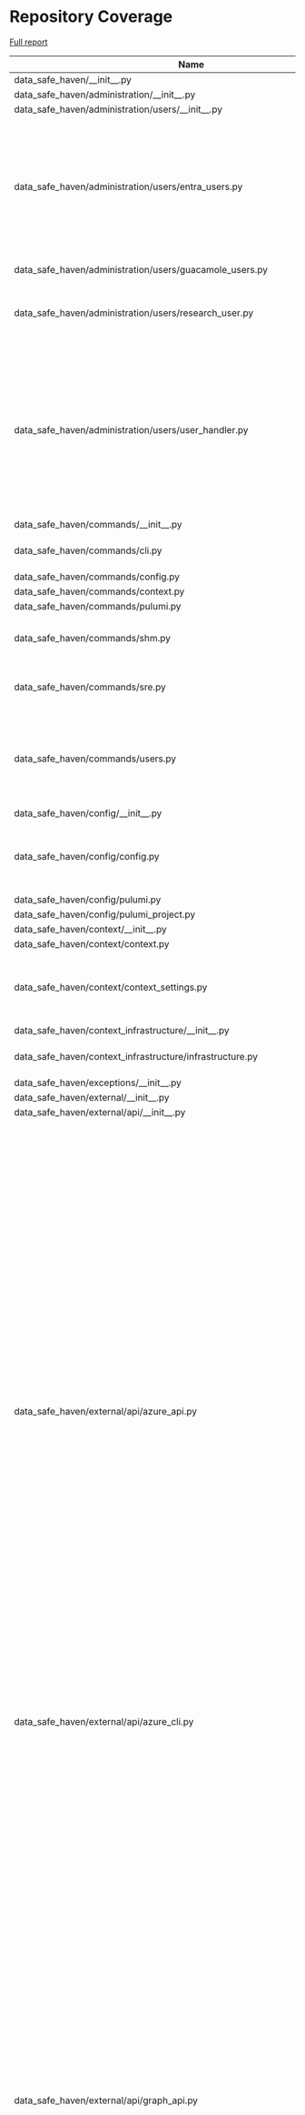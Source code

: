 # Repository Coverage

[Full report](https://htmlpreview.github.io/?https://github.com/craddm/data-safe-haven/blob/python-coverage-comment-action-data/htmlcov/index.html)

| Name                                                                              |    Stmts |     Miss |   Cover |   Missing |
|---------------------------------------------------------------------------------- | -------: | -------: | ------: | --------: |
| data\_safe\_haven/\_\_init\_\_.py                                                 |        2 |        0 |    100% |           |
| data\_safe\_haven/administration/\_\_init\_\_.py                                  |        0 |        0 |    100% |           |
| data\_safe\_haven/administration/users/\_\_init\_\_.py                            |        2 |        0 |    100% |           |
| data\_safe\_haven/administration/users/entra\_users.py                            |       68 |       53 |     22% |27-29, 38-70, 79-103, 112-118, 127-136, 145-152, 161-167 |
| data\_safe\_haven/administration/users/guacamole\_users.py                        |       24 |       13 |     46% |23-51, 55-72 |
| data\_safe\_haven/administration/users/research\_user.py                          |       30 |       19 |     37% |16-23, 27, 31-33, 37-39, 42-49, 52 |
| data\_safe\_haven/administration/users/user\_handler.py                           |      105 |       83 |     21% |24-29, 37-73, 77-84, 88, 94-104, 112-133, 141-146, 154-168, 176-215, 223-228 |
| data\_safe\_haven/commands/\_\_init\_\_.py                                        |        2 |        0 |    100% |           |
| data\_safe\_haven/commands/cli.py                                                 |       36 |       14 |     61% |56-63, 99-104 |
| data\_safe\_haven/commands/config.py                                              |       38 |        0 |    100% |           |
| data\_safe\_haven/commands/context.py                                             |       64 |        0 |    100% |           |
| data\_safe\_haven/commands/pulumi.py                                              |       30 |        4 |     87% |     56-68 |
| data\_safe\_haven/commands/shm.py                                                 |       46 |       27 |     41% |44-73, 83-84, 93-117 |
| data\_safe\_haven/commands/sre.py                                                 |       62 |       47 |     24% |32-131, 139-173 |
| data\_safe\_haven/commands/users.py                                               |      100 |       79 |     21% |29-51, 57-75, 96-134, 149-168, 189-231 |
| data\_safe\_haven/config/\_\_init\_\_.py                                          |        4 |        0 |    100% |           |
| data\_safe\_haven/config/config.py                                                |      104 |        7 |     93% |71, 77, 89, 166, 216, 228-229 |
| data\_safe\_haven/config/pulumi.py                                                |       40 |        0 |    100% |           |
| data\_safe\_haven/config/pulumi\_project.py                                       |       11 |        2 |     82% |    15, 19 |
| data\_safe\_haven/context/\_\_init\_\_.py                                         |        3 |        0 |    100% |           |
| data\_safe\_haven/context/context.py                                              |       60 |        1 |     98% |        92 |
| data\_safe\_haven/context/context\_settings.py                                    |       83 |        6 |     93% |100-103, 105-106, 111-114 |
| data\_safe\_haven/context\_infrastructure/\_\_init\_\_.py                         |        2 |        0 |    100% |           |
| data\_safe\_haven/context\_infrastructure/infrastructure.py                       |       40 |       28 |     30% |21-25, 33-83, 91-95 |
| data\_safe\_haven/exceptions/\_\_init\_\_.py                                      |       28 |        0 |    100% |           |
| data\_safe\_haven/external/\_\_init\_\_.py                                        |        7 |        0 |    100% |           |
| data\_safe\_haven/external/api/\_\_init\_\_.py                                    |        0 |        0 |    100% |           |
| data\_safe\_haven/external/api/azure\_api.py                                      |      344 |      288 |     16% |83-98, 107-116, 133-144, 161-186, 203-263, 278-300, 316-334, 347-376, 393-418, 435-453, 467-476, 488-497, 509-521, 529-542, 555-582, 598-626, 629-654, 666-691, 708-729, 742-773, 785-830, 838-869, 886-921, 938-957, 971-1002, 1020-1034 |
| data\_safe\_haven/external/api/azure\_cli.py                                      |       47 |       24 |     49% |31-32, 40-63, 67-81 |
| data\_safe\_haven/external/api/graph\_api.py                                      |      437 |      385 |     12% |30-37, 40-41, 82-95, 106-130, 142-167, 181-264, 277-312, 320-346, 356-382, 390-433, 443-465, 478-530, 541-555, 558-565, 570-577, 580-589, 592-601, 624-632, 647-688, 703-752, 763-780, 791-808, 819-836, 847-865, 876-885, 898-908, 919-924, 938-945, 949-958, 971-1008, 1019-1028, 1040-1065, 1075-1128 |
| data\_safe\_haven/external/interface/\_\_init\_\_.py                              |        0 |        0 |    100% |           |
| data\_safe\_haven/external/interface/azure\_authenticator.py                      |       47 |       28 |     40% |27-31, 35-40, 44-49, 54-70 |
| data\_safe\_haven/external/interface/azure\_container\_instance.py                |       56 |       39 |     30% |26-29, 33-34, 38-47, 52-92, 102-127 |
| data\_safe\_haven/external/interface/azure\_ipv4\_range.py                        |       34 |        4 |     88% |23-24, 44-45 |
| data\_safe\_haven/external/interface/azure\_postgresql\_database.py               |      117 |       81 |     31% |45-57, 64-65, 69, 83-87, 93-97, 101-114, 120-127, 135-170, 174-235 |
| data\_safe\_haven/functions/\_\_init\_\_.py                                       |        2 |        0 |    100% |           |
| data\_safe\_haven/functions/strings.py                                            |       58 |       20 |     66% |26, 71-80, 95-97, 102, 112-120 |
| data\_safe\_haven/infrastructure/\_\_init\_\_.py                                  |        2 |        0 |    100% |           |
| data\_safe\_haven/infrastructure/common/\_\_init\_\_.py                           |        3 |        0 |    100% |           |
| data\_safe\_haven/infrastructure/common/ip\_ranges.py                             |       26 |        0 |    100% |           |
| data\_safe\_haven/infrastructure/common/transformations.py                        |       57 |       34 |     40% |12-17, 24, 31-32, 39-40, 45-48, 55, 66-81, 88-89, 94-97, 102-105, 110-113 |
| data\_safe\_haven/infrastructure/components/\_\_init\_\_.py                       |        4 |        0 |    100% |           |
| data\_safe\_haven/infrastructure/components/composite/\_\_init\_\_.py             |        5 |        0 |    100% |           |
| data\_safe\_haven/infrastructure/components/composite/local\_dns\_record.py       |       16 |       10 |     38% |16-20, 32-68 |
| data\_safe\_haven/infrastructure/components/composite/microsoft\_sql\_database.py |       24 |       16 |     33% |22-28, 41-109 |
| data\_safe\_haven/infrastructure/components/composite/postgresql\_database.py     |       24 |       16 |     33% |22-28, 41-122 |
| data\_safe\_haven/infrastructure/components/composite/virtual\_machine.py         |       79 |       57 |     28% |41-79, 83, 87, 98-118, 130-155, 168-310 |
| data\_safe\_haven/infrastructure/components/dynamic/\_\_init\_\_.py               |        6 |        0 |    100% |           |
| data\_safe\_haven/infrastructure/components/dynamic/blob\_container\_acl.py       |       41 |       26 |     37% |29-50, 56-68, 76-87, 97-98, 110 |
| data\_safe\_haven/infrastructure/components/dynamic/dsh\_resource\_provider.py    |       35 |       20 |     43% |28-41, 50, 57-58, 63-65, 70-72, 81-83, 87-88, 97-99 |
| data\_safe\_haven/infrastructure/components/dynamic/entra\_application.py         |       77 |       55 |     29% |28-34, 40-65, 69-117, 125-131, 141-143, 152-162, 177 |
| data\_safe\_haven/infrastructure/components/dynamic/file\_share\_file.py          |       72 |       48 |     33% |27-31, 37-40, 49-62, 71-80, 84-99, 107-122, 132-134, 147 |
| data\_safe\_haven/infrastructure/components/dynamic/file\_upload.py               |       48 |       30 |     38% |29-38, 44-77, 85-95, 110-118, 128-130, 143 |
| data\_safe\_haven/infrastructure/components/dynamic/ssl\_certificate.py           |       91 |       66 |     27% |37-42, 48-62, 66-145, 153-171, 181-182, 195 |
| data\_safe\_haven/infrastructure/components/wrapped/\_\_init\_\_.py               |        2 |        0 |    100% |           |
| data\_safe\_haven/infrastructure/components/wrapped/log\_analytics\_workspace.py  |       17 |        6 |     65% |22-23, 39, 46, 53-59 |
| data\_safe\_haven/infrastructure/programs/\_\_init\_\_.py                         |        3 |        0 |    100% |           |
| data\_safe\_haven/infrastructure/programs/declarative\_shm.py                     |       19 |        5 |     74% |     25-58 |
| data\_safe\_haven/infrastructure/programs/declarative\_sre.py                     |       51 |       33 |     35% |66-73, 77-394 |
| data\_safe\_haven/infrastructure/programs/shm/\_\_init\_\_.py                     |        0 |        0 |    100% |           |
| data\_safe\_haven/infrastructure/programs/shm/monitoring.py                       |       32 |       21 |     34% |35-41, 55-184 |
| data\_safe\_haven/infrastructure/programs/shm/networking.py                       |       38 |       29 |     24% |23-30, 44-202 |
| data\_safe\_haven/infrastructure/programs/sre/\_\_init\_\_.py                     |        0 |        0 |    100% |           |
| data\_safe\_haven/infrastructure/programs/sre/application\_gateway.py             |       24 |        0 |    100% |           |
| data\_safe\_haven/infrastructure/programs/sre/apt\_proxy\_server.py               |       29 |       19 |     34% |34-44, 58-200 |
| data\_safe\_haven/infrastructure/programs/sre/backup.py                           |       18 |       11 |     39% |18-22, 38-173 |
| data\_safe\_haven/infrastructure/programs/sre/data.py                             |       85 |       69 |     19% |59-87, 90, 108-797 |
| data\_safe\_haven/infrastructure/programs/sre/database\_servers.py                |       26 |       18 |     31% |31-41, 55-107 |
| data\_safe\_haven/infrastructure/programs/sre/dns\_server.py                      |       39 |       26 |     33% |35-41, 55-308 |
| data\_safe\_haven/infrastructure/programs/sre/firewall.py                         |       27 |       18 |     33% |35-56, 72-265 |
| data\_safe\_haven/infrastructure/programs/sre/gitea\_server.py                    |       46 |       35 |     24% |46-66, 80-334 |
| data\_safe\_haven/infrastructure/programs/sre/hedgedoc\_server.py                 |       43 |       30 |     30% |48-68, 82-312 |
| data\_safe\_haven/infrastructure/programs/sre/identity.py                         |       32 |       23 |     28% |39-51, 67-253 |
| data\_safe\_haven/infrastructure/programs/sre/maintenance.py                      |       15 |        7 |     53% |20-22, 36-70 |
| data\_safe\_haven/infrastructure/programs/sre/networking.py                       |      122 |      112 |      8% |41-96, 110-1816 |
| data\_safe\_haven/infrastructure/programs/sre/remote\_desktop.py                  |       48 |       36 |     25% |56-95, 120-420 |
| data\_safe\_haven/infrastructure/programs/sre/software\_repositories.py           |       42 |       30 |     29% |40-55, 69-330 |
| data\_safe\_haven/infrastructure/programs/sre/user\_services.py                   |       47 |       34 |     28% |48-77, 93-204 |
| data\_safe\_haven/infrastructure/programs/sre/workspaces.py                       |       69 |       51 |     26% |54-88, 91-97, 111-214, 231-248 |
| data\_safe\_haven/infrastructure/project\_manager.py                              |      248 |      135 |     46% |37-38, 47-58, 101-106, 110, 160-162, 167, 171, 175-185, 189-195, 201, 205, 209-218, 222-281, 285-288, 292-297, 301-311, 315-317, 321-337, 341-347, 360-364, 373-379, 383-395, 417-419, 458-459 |
| data\_safe\_haven/provisioning/\_\_init\_\_.py                                    |        2 |        0 |    100% |           |
| data\_safe\_haven/provisioning/sre\_provisioning\_manager.py                      |       48 |       34 |     29% |29-57, 69-72, 76-77, 81-86, 90-126, 136-138 |
| data\_safe\_haven/resources/\_\_init\_\_.py                                       |        3 |        0 |    100% |           |
| data\_safe\_haven/serialisers/\_\_init\_\_.py                                     |        4 |        0 |    100% |           |
| data\_safe\_haven/serialisers/azure\_serialisable\_model.py                       |       28 |        0 |    100% |           |
| data\_safe\_haven/serialisers/context\_base.py                                    |       14 |        2 |     86% |    14, 19 |
| data\_safe\_haven/serialisers/yaml\_serialisable\_model.py                        |       43 |        0 |    100% |           |
| data\_safe\_haven/types/\_\_init\_\_.py                                           |        4 |        0 |    100% |           |
| data\_safe\_haven/types/annotated\_types.py                                       |       16 |        0 |    100% |           |
| data\_safe\_haven/types/enums.py                                                  |       78 |        0 |    100% |           |
| data\_safe\_haven/types/types.py                                                  |        2 |        0 |    100% |           |
| data\_safe\_haven/utility/\_\_init\_\_.py                                         |        5 |        0 |    100% |           |
| data\_safe\_haven/utility/directories.py                                          |        8 |        0 |    100% |           |
| data\_safe\_haven/utility/file\_reader.py                                         |       20 |        9 |     55% |16-17, 21, 25-30, 33 |
| data\_safe\_haven/utility/logger.py                                               |      108 |       54 |     50% |28-30, 35-37, 41-42, 87-88, 92-93, 117-120, 129-132, 159, 167-180, 184-190, 194, 200-201, 215-223, 232-234 |
| data\_safe\_haven/utility/singleton.py                                            |        8 |        0 |    100% |           |
| data\_safe\_haven/validators/\_\_init\_\_.py                                      |        3 |        0 |    100% |           |
| data\_safe\_haven/validators/typer.py                                             |       19 |        0 |    100% |           |
| data\_safe\_haven/validators/validators.py                                        |       49 |        0 |    100% |           |
| data\_safe\_haven/version.py                                                      |        2 |        0 |    100% |           |
|                                                                         **TOTAL** | **4329** | **2477** | **43%** |           |


## Setup coverage badge

Below are examples of the badges you can use in your main branch `README` file.

### Direct image

[![Coverage badge](https://raw.githubusercontent.com/craddm/data-safe-haven/python-coverage-comment-action-data/badge.svg)](https://htmlpreview.github.io/?https://github.com/craddm/data-safe-haven/blob/python-coverage-comment-action-data/htmlcov/index.html)

This is the one to use if your repository is private or if you don't want to customize anything.

### [Shields.io](https://shields.io) Json Endpoint

[![Coverage badge](https://img.shields.io/endpoint?url=https://raw.githubusercontent.com/craddm/data-safe-haven/python-coverage-comment-action-data/endpoint.json)](https://htmlpreview.github.io/?https://github.com/craddm/data-safe-haven/blob/python-coverage-comment-action-data/htmlcov/index.html)

Using this one will allow you to [customize](https://shields.io/endpoint) the look of your badge.
It won't work with private repositories. It won't be refreshed more than once per five minutes.

### [Shields.io](https://shields.io) Dynamic Badge

[![Coverage badge](https://img.shields.io/badge/dynamic/json?color=brightgreen&label=coverage&query=%24.message&url=https%3A%2F%2Fraw.githubusercontent.com%2Fcraddm%2Fdata-safe-haven%2Fpython-coverage-comment-action-data%2Fendpoint.json)](https://htmlpreview.github.io/?https://github.com/craddm/data-safe-haven/blob/python-coverage-comment-action-data/htmlcov/index.html)

This one will always be the same color. It won't work for private repos. I'm not even sure why we included it.

## What is that?

This branch is part of the
[python-coverage-comment-action](https://github.com/marketplace/actions/python-coverage-comment)
GitHub Action. All the files in this branch are automatically generated and may be
overwritten at any moment.